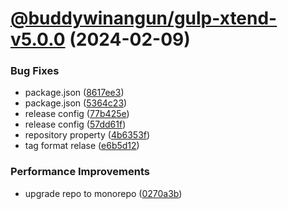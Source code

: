 # [@buddywinangun/gulp-xtend-v5.0.0](https://github.com/buddywinangun/gulp-xtend/compare/v4.0.0...v5.0.0) (2024-02-09)


### Bug Fixes

* package.json ([8617ee3](https://github.com/buddywinangun/gulp-xtend/commit/8617ee3412f5ba1382f291eb313c42dbbfcccf18))
* package.json ([5364c23](https://github.com/buddywinangun/gulp-xtend/commit/5364c234313dabc3932fdf354802916102cb4369))
* release config ([77b425e](https://github.com/buddywinangun/gulp-xtend/commit/77b425ee9e113a795bb0b7d5d68d3e01685c86dc))
* release config ([57dd61f](https://github.com/buddywinangun/gulp-xtend/commit/57dd61feaa6b26877f1b09d99efdeeea93adaf99))
* repository property ([4b6353f](https://github.com/buddywinangun/gulp-xtend/commit/4b6353f520749d80038d842405eab179b8a1422a))
* tag format relase ([e6b5d12](https://github.com/buddywinangun/gulp-xtend/commit/e6b5d12c0a3fea4ee6f9bd46d02815b7cf051abf))


### Performance Improvements

* upgrade repo to monorepo ([0270a3b](https://github.com/buddywinangun/gulp-xtend/commit/0270a3bb541307a40530b4daa443c3730e045833))

